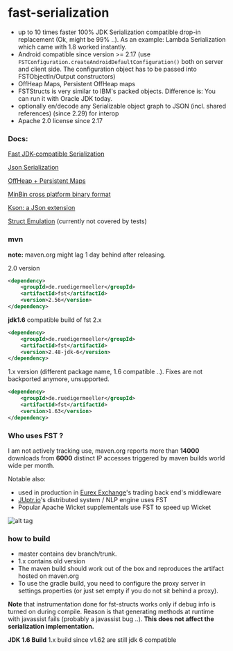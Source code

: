fast-serialization
==================

* up to 10 times faster 100% JDK Serialization compatible drop-in replacement (Ok, might be 99% ..). As an example: Lambda Serialization which came with 1.8 worked instantly.
* Android compatible since version >= 2.17 (use ```FSTConfiguration.createAndroidDefaultConfiguration()``` both on server and client side. The configuration object has to be passed into FSTObjectIn/Output constructors)
* OffHeap Maps, Persistent OffHeap maps
* FSTStructs is very similar to IBM's packed objects. Difference is: You can run it with Oracle JDK today.
* optionally en/decode any Serializable object graph to JSON (incl. shared references) (since 2.29) for interop
* Apache 2.0 license since 2.17

### Docs:

[Fast JDK-compatible Serialization](https://github.com/RuedigerMoeller/fast-serialization/wiki/Serialization)

[Json Serialization](https://github.com/RuedigerMoeller/fast-serialization/wiki/JSON-serialization)

[OffHeap + Persistent Maps](https://github.com/RuedigerMoeller/fast-serialization/wiki/Off-Heap-Maps,-Persistent-Maps)

[MinBin cross platform binary format](https://github.com/RuedigerMoeller/fast-serialization/wiki/MinBin)

[Kson: a JSon extension](https://github.com/RuedigerMoeller/fast-serialization/wiki/KSon)

[Struct Emulation](https://github.com/RuedigerMoeller/fast-serialization/wiki/Structs) (currently not covered by tests)

### mvn

**note:** maven.org might lag 1 day behind after releasing.

2.0 version
```.xml
<dependency>
    <groupId>de.ruedigermoeller</groupId>
    <artifactId>fst</artifactId>
    <version>2.56</version>
</dependency>
```
**jdk1.6** compatible build of fst 2.x 

```.xml
<dependency>
    <groupId>de.ruedigermoeller</groupId>
    <artifactId>fst</artifactId>
    <version>2.48-jdk-6</version>
</dependency>
```

1.x version (different package name, 1.6 compatible ..). Fixes are not backported anymore, unsupported.
```.xml
<dependency>
    <groupId>de.ruedigermoeller</groupId>
    <artifactId>fst</artifactId>
    <version>1.63</version>
</dependency>
```

### Who uses FST ?

I am not actively tracking use, maven.org reports more than **14000** downloads from **6000** distinct IP accesses triggered by maven builds world wide per month.

Notable also:

* used in production in [Eurex Exchange](http://www.eurexchange.com/exchange-en/)'s trading back end's middleware
* [JUptr.io](http://www.juptr.io/)'s distributed system / NLP engine uses FST
* Popular Apache Wicket supplementals use FST to speed up Wicket

![alt tag](https://raw.githubusercontent.com/RuedigerMoeller/fast-serialization/master/fst.png)

### how to build 

* master contains dev branch/trunk.
* 1.x contains old version
* The maven build should work out of the box and reproduces the artifact hosted on maven.org
* To use the gradle build, you need to configure the proxy server in settings.properties (or just set empty if you do not sit behind a proxy).

<b>Note</b> that instrumentation done for fst-structs works only if debug info is turned on during compile. Reason is that generating methods at runtime with javassist fails (probably a javassist bug ..). 
<b>This does not affect the serialization implementation. </b>

<b>JDK 1.6 Build</b>
1.x build since v1.62 are still jdk 6 compatible
